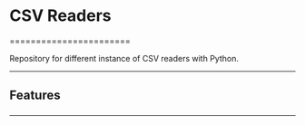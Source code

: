 # CSV Readers
=======================

Repository for different instance of CSV readers with Python.


-----------------------------------------------------------------------------------------------------

## Features


### 

-----------------------------------------------------------------------------------------------------